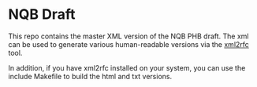 # NQB Draft

This repo contains the master XML version of the NQB PHB draft.  The xml can be used to generate various human-readable versions via the [xml2rfc](https://xml2rfc.tools.ietf.org) tool.

In addition, if you have xml2rfc installed on your system, you can use the include Makefile to build the html and txt versions.